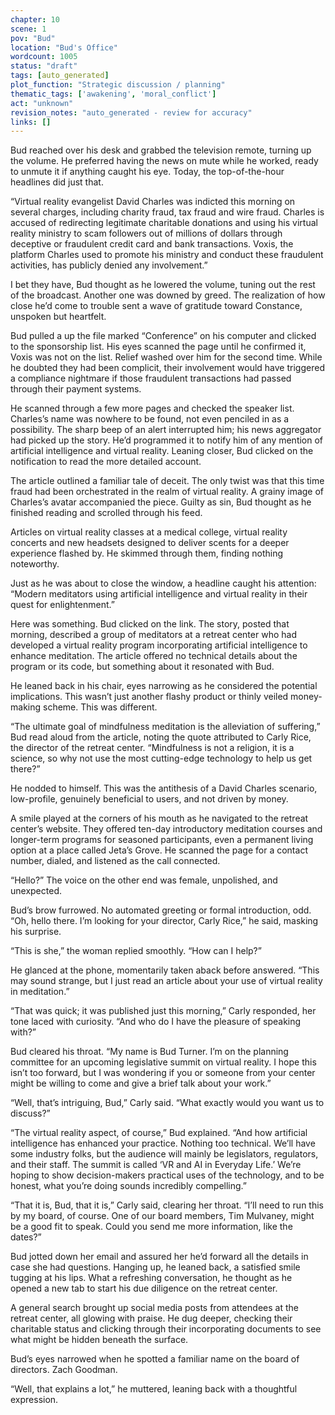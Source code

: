 ```yaml
---
chapter: 10
scene: 1
pov: "Bud"
location: "Bud's Office"
wordcount: 1005
status: "draft"
tags: [auto_generated]
plot_function: "Strategic discussion / planning"
thematic_tags: ['awakening', 'moral_conflict']
act: "unknown"
revision_notes: "auto_generated - review for accuracy"
links: []
---
```


Bud reached over his desk and grabbed the television remote, turning up the volume. He preferred having the news on mute while he worked, ready to unmute it if anything caught his eye. Today, the top-of-the-hour headlines did just that. 

“Virtual reality evangelist David Charles was indicted this morning on several charges, including charity fraud, tax fraud and wire fraud. Charles is accused of redirecting legitimate charitable donations and using his virtual reality ministry to scam followers out of millions of dollars through deceptive or fraudulent credit card and bank transactions. Voxis, the platform Charles used to promote his ministry and conduct these fraudulent activities, has publicly denied any involvement.” 

I bet they have, Bud thought as he lowered the volume, tuning out the rest of the broadcast. Another one was downed by greed. The realization of how close he’d come to trouble sent a wave of gratitude toward Constance, unspoken but heartfelt. 

Bud pulled a up the file marked “Conference” on his computer and clicked to the sponsorship list. His eyes scanned the page until he confirmed it, Voxis was not on the list. Relief washed over him for the second time. While he doubted they had been complicit, their involvement would have triggered a compliance nightmare if those fraudulent transactions had passed through their payment systems. 

He scanned through a few more pages and checked the speaker list. Charles’s name was nowhere to be found, not even penciled in as a possibility. The sharp beep of an alert interrupted him; his news aggregator had picked up the story. He’d programmed it to notify him of any mention of artificial intelligence and virtual reality. Leaning closer, Bud clicked on the notification to read the more detailed account. 

The article outlined a familiar tale of deceit. The only twist was that this time fraud had been orchestrated in the realm of virtual reality. A grainy image of Charles’s avatar accompanied the piece. Guilty as sin, Bud thought as he finished reading and scrolled through his feed. 

Articles on virtual reality classes at a medical college, virtual reality concerts and new headsets designed to deliver scents for a deeper experience flashed by. He skimmed through them, finding nothing noteworthy. 

Just as he was about to close the window, a headline caught his attention: “Modern meditators using artificial intelligence and virtual reality in their quest for enlightenment.” 

Here was something. Bud clicked on the link. The story, posted that morning, described a group of meditators at a retreat center who had developed a virtual reality program incorporating artificial intelligence to enhance meditation. The article offered no technical details about the program or its code, but something about it resonated with Bud. 

He leaned back in his chair, eyes narrowing as he considered the potential implications. This wasn’t just another flashy product or thinly veiled money-making scheme. This was different. 

“The ultimate goal of mindfulness meditation is the alleviation of suffering,” Bud read aloud from the article, noting the quote attributed to Carly Rice, the director of the retreat center. “Mindfulness is not a religion, it is a science, so why not use the most cutting-edge technology to help us get there?” 

He nodded to himself. This was the antithesis of a David Charles scenario, low-profile, genuinely beneficial to users, and not driven by money. 

A smile played at the corners of his mouth as he navigated to the retreat center’s website. They offered ten-day introductory meditation courses and longer-term programs for seasoned participants, even a permanent living option at a place called Jeta’s Grove. He scanned the page for a contact number, dialed, and listened as the call connected. 

“Hello?” The voice on the other end was female, unpolished, and unexpected. 

Bud’s brow furrowed. No automated greeting or formal introduction, odd. “Oh, hello there. I’m looking for your director, Carly Rice,” he said, masking his surprise. 

“This is she,” the woman replied smoothly. “How can I help?” 

He glanced at the phone, momentarily taken aback before answered. “This may sound strange, but I just read an article about your use of virtual reality in meditation.” 

“That was quick; it was published just this morning,” Carly responded, her tone laced with curiosity. “And who do I have the pleasure of speaking with?” 

Bud cleared his throat. “My name is Bud Turner. I’m on the planning committee for an upcoming legislative summit on virtual reality. I hope this isn’t too forward, but I was wondering if you or someone from your center might be willing to come and give a brief talk about your work.” 

“Well, that’s intriguing, Bud,” Carly said. “What exactly would you want us to discuss?” 

“The virtual reality aspect, of course,” Bud explained. “And how artificial intelligence has enhanced your practice. Nothing too technical. We’ll have some industry folks, but the audience will mainly be legislators, regulators, and their staff. The summit is called ‘VR and AI in Everyday Life.’ We’re hoping to show decision-makers practical uses of the technology, and to be honest, what you’re doing sounds incredibly compelling.” 

“That it is, Bud, that it is,” Carly said, clearing her throat. “I’ll need to run this by my board, of course. One of our board members, Tim Mulvaney, might be a good fit to speak. Could you send me more information, like the dates?” 

Bud jotted down her email and assured her he’d forward all the details in case she had questions. Hanging up, he leaned back, a satisfied smile tugging at his lips. What a refreshing conversation, he thought as he opened a new tab to start his due diligence on the retreat center. 

A general search brought up social media posts from attendees at the retreat center, all glowing with praise. He dug deeper, checking their charitable status and clicking through their incorporating documents to see what might be hidden beneath the surface. 

Bud’s eyes narrowed when he spotted a familiar name on the board of directors. Zach Goodman. 

“Well, that explains a lot,” he muttered, leaning back with a thoughtful expression.
